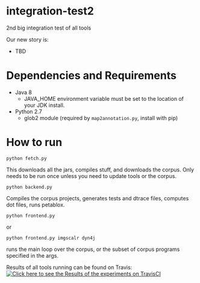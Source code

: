 # integration-test2
2nd big integration test of all tools

Our new story is:
- TBD

# Dependencies and Requirements

- Java 8
  - JAVA_HOME environment variable must be set to the location of your JDK install.
- Python 2.7
  - glob2 module (required by `map2annotation.py`, install with pip)

# How to run
    
    python fetch.py

This downloads all the jars, compiles stuff, and downloads the corpus. Only needs to be run once unless you need to update tools or the corpus.

    python backend.py

Compiles the corpus projects, generates tests and dtrace files, computes dot files, runs petablox.

    python frontend.py

or

    python frontend.py imgscalr dyn4j

runs the main loop over the corpus, or the subset of corpus programs specified in the args.


Results of all tools running can be found on Travis:
[![Click here to see the Results of the experiments on TravisCI](https://travis-ci.org/aas-integration/integration-test.svg?branch=master)](https://travis-ci.org/aas-integration/integration-test)
